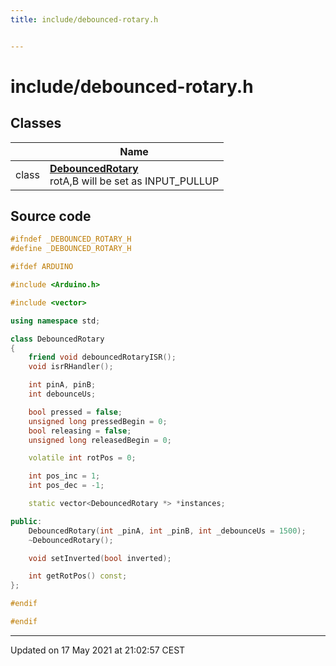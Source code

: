 ```yaml
---
title: include/debounced-rotary.h


---
```


# include/debounced-rotary.h








## Classes

|                | Name           |
| -------------- | -------------- |
| class | **[DebouncedRotary](https://github.com/devel0/iot-utils/tree/main/data/api/Classes/class_debounced_rotary.md)** <br>rotA,B will be set as INPUT_PULLUP  |
















## Source code

```cpp
#ifndef _DEBOUNCED_ROTARY_H
#define _DEBOUNCED_ROTARY_H

#ifdef ARDUINO

#include <Arduino.h>

#include <vector>

using namespace std;

class DebouncedRotary
{
    friend void debouncedRotaryISR();
    void isrRHandler();

    int pinA, pinB;
    int debounceUs;

    bool pressed = false;
    unsigned long pressedBegin = 0;
    bool releasing = false;
    unsigned long releasedBegin = 0;

    volatile int rotPos = 0;

    int pos_inc = 1;
    int pos_dec = -1;

    static vector<DebouncedRotary *> *instances;

public:
    DebouncedRotary(int _pinA, int _pinB, int _debounceUs = 1500);
    ~DebouncedRotary();

    void setInverted(bool inverted);

    int getRotPos() const;
};

#endif

#endif
```


-------------------------------

Updated on 17 May 2021 at 21:02:57 CEST
